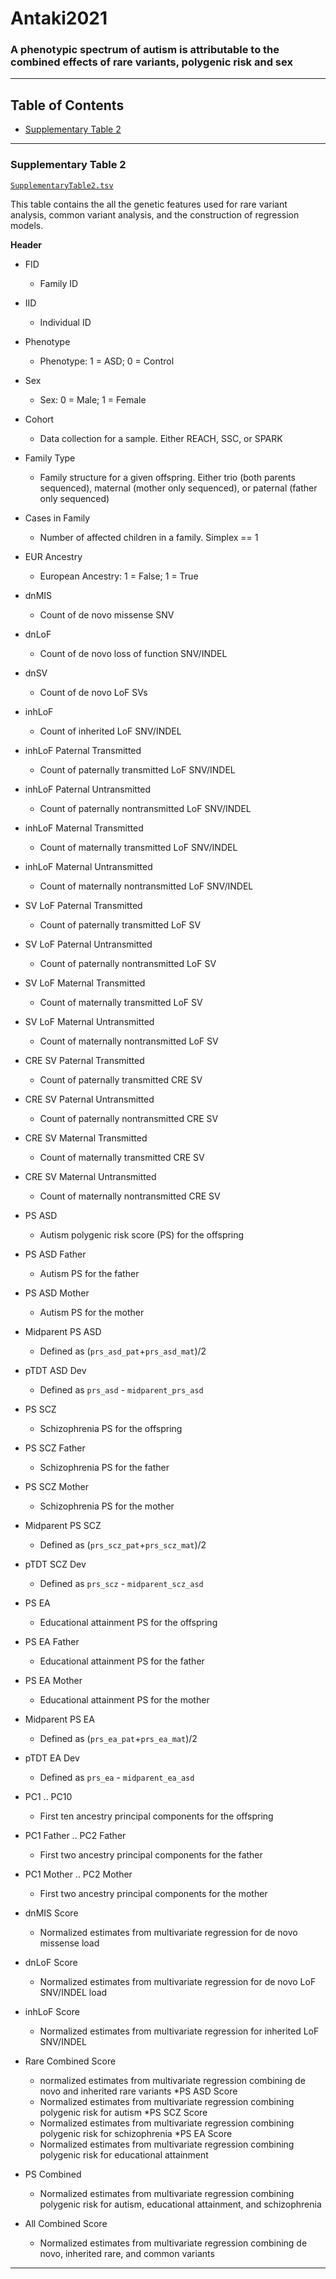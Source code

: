 # Antaki2021

### A phenotypic spectrum of autism is attributable to the combined effects of rare variants, polygenic risk and sex

-------------

## Table of Contents
* [Supplementary Table 2](#supplementary-table-2)


-------

### Supplementary Table 2

[`SupplementaryTable2.tsv`](https://github.com/sebatlab/Antaki2021/blob/main/SupplementaryTable2.tsv)

This table contains the all the genetic features used for rare variant analysis, common variant analysis, and the construction of regression models. 

**Header**

* FID
  * Family ID
* IID
  * Individual ID
* Phenotype
  * Phenotype: 1 = ASD; 0 = Control
* Sex
  * Sex: 0 = Male; 1 =  Female
* Cohort
  * Data collection for a sample. Either REACH, SSC, or SPARK
* Family Type
  * Family structure for a given offspring. Either trio (both parents sequenced), maternal (mother only sequenced), or paternal (father only sequenced)
* Cases in Family
  * Number of affected children in a family. Simplex == 1
* EUR Ancestry
  * European Ancestry: 1 = False; 1 = True
  
* dnMIS
  * Count of de novo missense SNV
* dnLoF
  * Count of de novo loss of function SNV/INDEL
* dnSV
  * Count of de novo LoF SVs
* inhLoF
  * Count of inherited LoF SNV/INDEL

* inhLoF Paternal Transmitted
  * Count of paternally transmitted LoF SNV/INDEL
* inhLoF Paternal Untransmitted
  * Count of paternally nontransmitted LoF SNV/INDEL 
* inhLoF Maternal Transmitted
  * Count of maternally transmitted LoF SNV/INDEL
* inhLoF Maternal Untransmitted
  * Count of maternally nontransmitted LoF SNV/INDEL

* SV LoF Paternal Transmitted
  * Count of paternally transmitted LoF SV
* SV LoF Paternal Untransmitted
  * Count of paternally nontransmitted LoF SV
* SV LoF Maternal Transmitted
  * Count of maternally transmitted LoF SV
* SV LoF Maternal Untransmitted
  * Count of maternally nontransmitted LoF SV

* CRE SV Paternal Transmitted
  * Count of paternally transmitted CRE SV
* CRE SV Paternal Untransmitted
  * Count of paternally nontransmitted CRE SV
* CRE SV Maternal Transmitted
  * Count of maternally transmitted CRE SV
* CRE SV Maternal Untransmitted
  * Count of maternally nontransmitted CRE SV

* PS ASD
  * Autism polygenic risk score (PS) for the offspring 
* PS ASD Father
  * Autism PS for the father
* PS ASD Mother
  * Autism PS for the mother
* Midparent PS ASD
  * Defined as (`prs_asd_pat`+`prs_asd_mat`)/2
* pTDT ASD Dev
  * Defined as `prs_asd` - `midparent_prs_asd` 

* PS SCZ
  * Schizophrenia PS for the offspring
* PS SCZ Father
  * Schizophrenia PS for the father
* PS SCZ Mother
  * Schizophrenia PS for the mother
* Midparent PS SCZ
  * Defined as (`prs_scz_pat`+`prs_scz_mat`)/2
* pTDT SCZ Dev
  * Defined as `prs_scz` - `midparent_scz_asd` 


* PS EA
  * Educational attainment PS for the offspring
* PS EA Father
  * Educational attainment PS for the father
* PS EA Mother
  * Educational attainment PS for the mother
* Midparent PS EA
  * Defined as (`prs_ea_pat`+`prs_ea_mat`)/2
* pTDT EA Dev
  * Defined as `prs_ea` - `midparent_ea_asd` 


* PC1 .. PC10
  * First ten ancestry principal components for the offspring
* PC1 Father .. PC2 Father
  * First two ancestry principal components for the father
* PC1 Mother .. PC2 Mother
  * First two ancestry principal components for the mother


* dnMIS Score
  * Normalized estimates from multivariate regression for de novo missense load
* dnLoF Score
  * Normalized estimates from multivariate regression for de novo LoF SNV/INDEL load
* inhLoF Score
  * Normalized estimates from multivariate regression for inherited LoF SNV/INDEL
* Rare Combined Score
  * normalized estimates from multivariate regression combining de novo and inherited rare variants 
*PS ASD Score
  * Normalized estimates from multivariate regression combining polygenic risk for autism
*PS SCZ Score
  * Normalized estimates from multivariate regression combining polygenic risk for schizophrenia
*PS EA Score
  * Normalized estimates from multivariate regression combining polygenic risk for educational attainment
* PS Combined
  * Normalized estimates from multivariate regression combining polygenic risk for autism, educational attainment, and schizophrenia
* All Combined Score
  * Normalized estimates from multivariate regression combining de novo, inherited rare, and common variants

---------------
